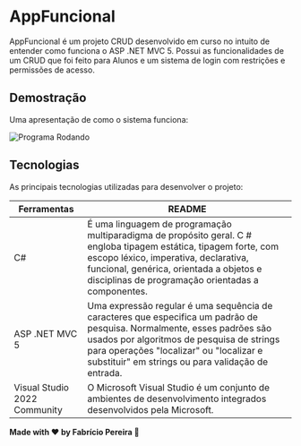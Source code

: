# AppFuncional

AppFuncional é um projeto CRUD desenvolvido em curso no intuito de entender como funciona o ASP .NET MVC 5. Possui as funcionalidades de um CRUD que foi feito para Alunos e um sistema de login com restrições e permissões de acesso.

## Demostração
Uma apresentação de como o sistema funciona:

![Programa Rodando](https://i.imgur.com/apHQzDj.gif)

## Tecnologias

As principais tecnologias utilizadas para desenvolver o projeto:

| Ferramentas | README |
| ------ | ------ |
| C# | É uma linguagem de programação multiparadigma de propósito geral. C # engloba tipagem estática, tipagem forte, com escopo léxico, imperativa, declarativa, funcional, genérica, orientada a objetos e disciplinas de programação orientadas a componentes. |
| ASP .NET MVC 5 | Uma expressão regular é uma sequência de caracteres que especifica um padrão de pesquisa. Normalmente, esses padrões são usados ​​por algoritmos de pesquisa de strings para operações "localizar" ou "localizar e substituir" em strings ou para validação de entrada. |
| Visual Studio 2022 Community | O Microsoft Visual Studio é um conjunto de ambientes de desenvolvimento integrados desenvolvidos pela Microsoft. |


**Made with ❤️ by Fabrício Pereira 👋**
